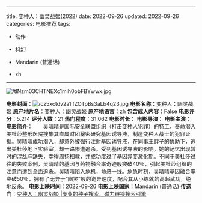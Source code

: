 
---
title: 变种人：幽灵战姬(2022)
date: 2022-09-26
updated: 2022-09-26
categories: 电影推荐
tags:

- 动作
- 科幻

- Mandarin (普通话)
- zh
---

<img src="https://image.tmdb.org/t/p/original/tlNzm03CHTNEXc1mih0obFBYwwx.jpg" alt="/tlNzm03CHTNEXc1mih0obFBYwwx.jpg" title="/tlNzm03CHTNEXc1mih0obFBYwwx.jpg">

**电影封面**：<img src="https://image.tmdb.org/t/p/w200/cz5xctdv2a1lfZOTpBs3aLb4q23.jpg" alt="/cz5xctdv2a1lfZOTpBs3aLb4q23.jpg" title="/cz5xctdv2a1lfZOTpBs3aLb4q23.jpg">
**电影名称**：变种人：幽灵战姬
**原产地片名**：变种人：幽灵战姬
**原产地语言**：zh
**包含成人内容**：False
**电影评分**：5.214
**评分人数**：21
**热门程度**：31.062
**电影时长**：
**电影导演**：
**电影主演**：
**电影简介**：　　吴晴晴是国际安全联盟组织（打击变种人犯罪）的特工，奉命潜入美杜莎整形医院搜集其直属财团秘密研究基因诱导液，制造变种人战士的犯罪证据。吴晴晴成功潜入，却意外被强行注射基因诱导液，在同事王胖子的协助下，逃出美杜莎地下实验室，却一路惨遭追杀。受到基因诱导液的影响，她的记忆出现暂时的混乱与缺失，幸得周扬相救，并成功度过了基因异变激化期。不同于美杜莎过往的失败案例，吴晴晴的基因与药物融合率奇迹般突破40％，引起美杜莎组织的注意而遭到全面追杀。吴晴晴陷入危机，命悬一线。危急时刻，吴晴晴基因融合率突破50％，拥有了无异于“幽灵”般的诡异速度，配合其从小练就的高超武功，绝地反杀。
**电影上映时间**：2022-09-26
**电影上映国家**：Mandarin (普通话)
**传送门**：[变种人：幽灵战姬 |专业的种子搜索、磁力链接搜索引擎](https://movie.amd794.com:2083/?search=%E5%8F%98%E7%A7%8D%E4%BA%BA%EF%BC%9A%E5%B9%BD%E7%81%B5%E6%88%98%E5%A7%AC&ordering=&mode=match_phrase&page_size=10&page=1)

